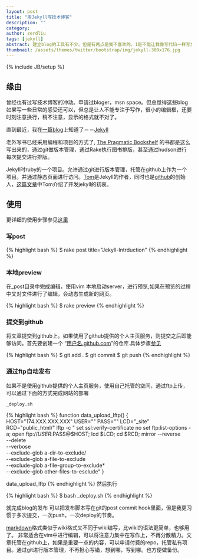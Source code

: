 ```yaml
---
layout: post
title: "用Jekyll写技术博客"
description: ""
category: 
author: zerdliu 
tags: [jekyll]
abstract: 建立blog的工具有不少。但是有两点是我不喜欢的。1是不能让我像写代码一样写文章，2是依赖数据库，很难版本管理。jekyll能够达到以上两点功能。让我像写code一样写post。
thumbnail: /assets/themes/twitter/bootstrap/img/jekyll-300x176.jpg
---
```

{% include JB/setup %}

## 缘由

曾经也有过写技术博客的冲动。申请过bloger，msn space。但总觉得这些blog如果写一些日常的感受还可以，但总是让人不能专注于写作，很小的编辑框，还要时刻注意换行，稍不注意，显示的格式就不对了。


直到最近，我在[一篇blog](http://www.yangzhiping.com/tech/writing-space.html)上知道了－－[Jekyll](http://jekyllrb.com/)

老外写书已经采用编程和项目的方式了, [The Pragmatic Bookshelf](http://pragprog.com/) 的书都是这么写出来的，通过git做版本管理，通过Rake执行图书排版，甚至通过hudson进行每次提交进行排版。

Jekyll时ruby的一个项目。允许通过git进行版本管理，托管在github上作为一个项目。并通过静态页面进行访问。[Tom](http://tom.preston-werner.com)是Jekyll的作者，同时也是[github](http://www.github.com)的创始人，[这篇文章](http://tom.preston-werner.com/2008/11/17/blogging-like-a-hacker.html)中Tom介绍了开发jekyll的初衷。

## 使用

更详细的使用步骤参见[这里](http://jekyllbootstrap.com/)

### 写post

{% highlight bash %}
$ rake post title="Jekyll-Intrduction"
{% endhighlight %}

### 本地preview

在_post目录中完成编辑，使用vim
本地启动server，进行预览,如果在预览的过程中又对文件进行了编辑，会动态生成新的网页。

{% highlight bash %}
$ rake preview
{% endhighlight %}

### 提交到github
将文章提交到github上。如果使用了github提供的个人主页服务，则提交之后即能够访问。首先要创建一个 “[用户名.github.com](http://github.com/zerdliu/zerdliu.github.com)”的仓库.具体步骤[参见](http://jekyllbootstrap.com/usage/deployment-and-hosting.html)


{% highlight bash %}
$ git add .
$ git commit
$ git push
{% endhighlight %}

### 通过ftp自动发布
如果不是使用github提供的个人主页服务，使用自己托管的空间，通过ftp上传，可以通过下面的方式完成网站的部署


`_deploy.sh`

{% highlight bash %}
function data_upload_lftp() {
	HOST="174.XXX.XXX.XXX"
	USER=""
	PASS=""
	LCD="_site"
	RCD="public_html/"
	lftp -c "
	set ssl:verify-certificate no
	set ftp:list-options -a;
	open ftp://$USER:$PASS@$HOST; 
	lcd $LCD;
	cd $RCD;
	mirror --reverse \
		--delete \
		--verbose \
		--exclude-glob a-dir-to-exclude/ \
		--exclude-glob a-file-to-exclude \
		--exclude-glob a-file-group-to-exclude* \
		--exclude-glob other-files-to-esclude"
}  

data_upload_lftp
{% endhighlight %}
然后执行

{% highlight bash %}
$ bash _deploy.sh
{% endhighlight %}


就完成blog的发布
可以把发布脚本写在git的post commit
hook里面，但是我更习惯于多次提交，一次push，一次deploy的节奏。


[markdown](http://markdown.tw/)格式类似于wiki格式又不同于wiki编写，比wiki的语法更简单，也够用了。
非常适合在vim中进行编辑，可以将注意力集中在写作上，不再分散精力。文章托管在github上，如果是重要一点的内容，可以申请付费的repo，托管私有项目。通过git进行版本管理，不再担心写错，想到哪，写到哪。也方便做备份。






